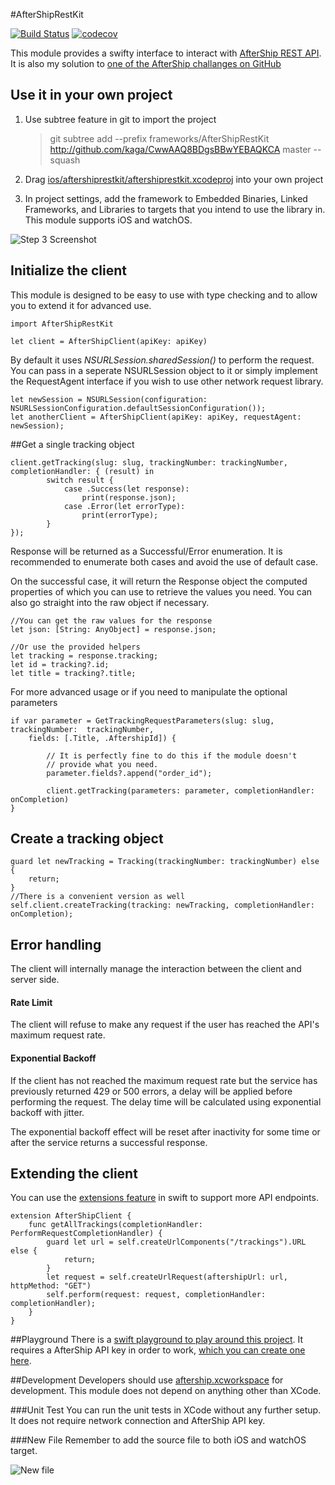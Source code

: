 #AfterShipRestKit

[![Build Status](https://travis-ci.org/kaga/CwwAAQ8BDgsBBwYEBAQKCA.svg?branch=master)](https://travis-ci.org/kaga/CwwAAQ8BDgsBBwYEBAQKCA)
[![codecov](https://codecov.io/gh/kaga/CwwAAQ8BDgsBBwYEBAQKCA/branch/master/graph/badge.svg)](https://codecov.io/gh/kaga/CwwAAQ8BDgsBBwYEBAQKCA)

This module provides a swifty interface to interact with [AfterShip REST API](https://www.aftership.com/docs/api/4). It is also my solution to [one of the AfterShip challanges on GitHub](https://github.com/AfterShip/challenge/tree/mobile-1)

## Use it in your own project

1. Use subtree feature in git to import the project
	
	> git subtree add --prefix frameworks/AfterShipRestKit http://github.com/kaga/CwwAAQ8BDgsBBwYEBAQKCA master --squash
	 	
2. Drag [ios/aftershiprestkit/aftershiprestkit.xcodeproj](ios/aftershiprestkit/aftershiprestkit.xcodeproj) into your own project
3. In project settings, add the framework to Embedded Binaries, Linked Frameworks, and Libraries to targets that you intend to use the library in. This module supports iOS and watchOS. 

![Step 3 Screenshot](./screenshots/import_frameworks.png)

## Initialize the client
This module is designed to be easy to use with type checking and to allow you to extend it for advanced use.

	import AfterShipRestKit
	
	let client = AfterShipClient(apiKey: apiKey)
	
By default it uses *NSURLSession.sharedSession()* to perform the request. You can pass in a seperate NSURLSession object to it or simply implement the RequestAgent interface if you wish to use other network request library.

	let newSession = NSURLSession(configuration: NSURLSessionConfiguration.defaultSessionConfiguration());
	let anotherClient = AfterShipClient(apiKey: apiKey, requestAgent: newSession);
	
##Get a single tracking object

	client.getTracking(slug: slug, trackingNumber: trackingNumber, completionHandler: { (result) in
			switch result {
				case .Success(let response):
					print(response.json);
				case .Error(let errorType):
					print(errorType);
			}
	});
	
Response will be returned as a Successful/Error enumeration. It is recommended to enumerate both cases and avoid the use of default case. 

On the successful case, it will return the Response object the computed properties of which you can use to retrieve the values you need. You can also go straight into the raw object if necessary.
	
	//You can get the raw values for the response
	let json: [String: AnyObject] = response.json;
			
	//Or use the provided helpers
	let tracking = response.tracking;
	let id = tracking?.id;
	let title = tracking?.title;
	
	
For more advanced usage or if you need to manipulate the optional parameters
	
	if var parameter = GetTrackingRequestParameters(slug: slug, trackingNumber:  trackingNumber,
		fields: [.Title, .AftershipId]) {
		
			// It is perfectly fine to do this if the module doesn't 
			// provide what you need.
			parameter.fields?.append("order_id");
		
			client.getTracking(parameters: parameter, completionHandler: onCompletion)
	}

## Create a tracking object

	guard let newTracking = Tracking(trackingNumber: trackingNumber) else {
		return;
	}
	//There is a convenient version as well
	self.client.createTracking(tracking: newTracking, completionHandler: onCompletion);

## Error handling
The client will internally manage the interaction between the client and server side.

#### Rate Limit
The client will refuse to make any request if the user has reached the API's maximum request rate. 

#### Exponential Backoff
If the client has not reached the maximum request rate but the service has previously returned 429 or 500 errors, a delay will be applied before performing the request. The delay time will be calculated using exponential backoff with jitter.
	
The exponential backoff effect will be reset after inactivity for some time or after the service returns a successful response.
 
## Extending the client
You can use the [extensions feature](https://developer.apple.com/library/ios/documentation/Swift/Conceptual/Swift_Programming_Language/Extensions.html) in swift to support more API endpoints.

	extension AfterShipClient {
		func getAllTrackings(completionHandler: PerformRequestCompletionHandler) {
			guard let url = self.createUrlComponents("/trackings").URL else {
				return;
			}
			let request = self.createUrlRequest(aftershipUrl: url, httpMethod: "GET")
			self.perform(request: request, completionHandler: completionHandler);
		}
	} 

##Playground
There is a [swift playground to play around this project](ios/aftership.xcworkspace). It requires a AfterShip API key in order to work, [which you can create one here](https://www.aftership.com/apps/api).

##Development
Developers should use [aftership.xcworkspace](ios/aftership.xcworkspace) for development. This module does not depend on anything other than XCode.

###Unit Test
You can run the unit tests in XCode without any further setup. It does not require network connection and AfterShip API key. 

###New File
Remember to add the source file to both iOS and watchOS target.

![New file](./screenshots/add_files.png)
